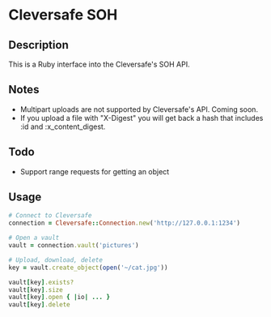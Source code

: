 # Cleversafe SOH

## Description
This is a Ruby interface into the Cleversafe's SOH API.

## Notes
* Multipart uploads are not supported by Cleversafe's API. Coming soon.
* If you upload a file with "X-Digest" you will get back a hash that includes :id and :x_content_digest. 

## Todo
* Support range requests for getting an object

## Usage

```ruby
# Connect to Cleversafe
connection = Cleversafe::Connection.new('http://127.0.0.1:1234')

# Open a vault
vault = connection.vault('pictures')

# Upload, download, delete
key = vault.create_object(open('~/cat.jpg'))

vault[key].exists?
vault[key].size
vault[key].open { |io| ... }
vault[key].delete

```
